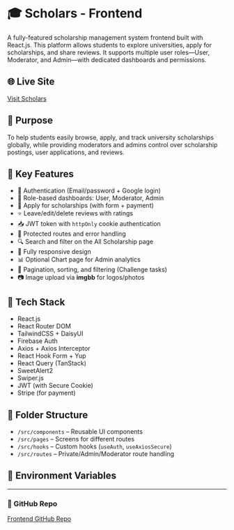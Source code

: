 # 🎓 Scholars - Frontend

A fully-featured scholarship management system frontend built with React.js. This platform allows students to explore universities, apply for scholarships, and share reviews. It supports multiple user roles—User, Moderator, and Admin—with dedicated dashboards and permissions.

## 🌐 Live Site

[Visit Scholars](https://scholars-6f085.web.app)

## 🚀 Purpose

To help students easily browse, apply, and track university scholarships globally, while providing moderators and admins control over scholarship postings, user applications, and reviews.

## 🔑 Key Features

- 🔐 Authentication (Email/password + Google login)
- 🎯 Role-based dashboards: User, Moderator, Admin
- 🧾 Apply for scholarships (with form + payment)
- ⭐ Leave/edit/delete reviews with ratings
- 📥 JWT token with `httpOnly` cookie authentication
- 🧠 Protected routes and error handling
- 🔍 Search and filter on the All Scholarship page
- 📱 Fully responsive design
- 📊 Optional Chart page for Admin analytics
- 🧾 Pagination, sorting, and filtering (Challenge tasks)
- 📷 Image upload via **imgbb** for logos/photos

## 🧰 Tech Stack

- React.js
- React Router DOM
- TailwindCSS + DaisyUI
- Firebase Auth
- Axios + Axios Interceptor
- React Hook Form + Yup
- React Query (TanStack)
- SweetAlert2
- Swiper.js
- JWT (with Secure Cookie)
- Stripe (for payment)

## 📁 Folder Structure

- `/src/components` – Reusable UI components
- `/src/pages` – Screens for different routes
- `/src/hooks` – Custom hooks (`useAuth`, `useAxiosSecure`)
- `/src/routes` – Private/Admin/Moderator route handling

## 🔐 Environment Variables


---

### 🔗 GitHub Repo

[Frontend GitHub Repo](https://github.com/shahedul-alam/scholars-client)
